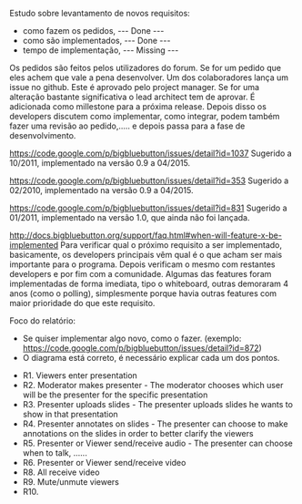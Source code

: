 Estudo sobre levantamento de novos requisitos:
* como fazem os pedidos, --- Done ---
* como são implementados, --- Done ---
* tempo de implementação, --- Missing ---

Os pedidos são feitos pelos utilizadores do forum. Se for um pedido que eles achem que vale a pena desenvolver. Um dos colaboradores lança um issue no github. Este é aprovado pelo project manager. Se for uma alteração bastante significativa o lead architect tem de aprovar. É adicionada como millestone para a próxima release. Depois disso os developers discutem como implementar, como integrar, podem também fazer uma revisão ao pedido,..... e depois passa para a fase de desenvolvimento.

https://code.google.com/p/bigbluebutton/issues/detail?id=1037
Sugerido a 10/2011, implementado na versão 0.9 a 04/2015.

https://code.google.com/p/bigbluebutton/issues/detail?id=353
Sugerido a 02/2010, implementado na versão 0.9 a 04/2015.

https://code.google.com/p/bigbluebutton/issues/detail?id=831
Sugerido a 01/2011, implementado na versão 1.0, que ainda não foi lançada.

http://docs.bigbluebutton.org/support/faq.html#when-will-feature-x-be-implemented
Para verificar qual o próximo requisito a ser implementado, basicamente, os developers principais vêm qual é o que acham ser mais importante para o programa. Depois verificam o mesmo com restantes developers e por fim com a comunidade. Algumas das features foram implementadas de forma imediata, tipo o whiteboard, outras demoraram 4 anos (como o polling), simplesmente porque havia outras features com maior prioridade do que este requisito.

Foco do relatório:

- Se quiser implementar algo novo, como o fazer. (exemplo: https://code.google.com/p/bigbluebutton/issues/detail?id=872)
- O diagrama está correto, é necessário explicar cada um dos pontos.

* R1. Viewers enter presentation
* R2. Moderator makes presenter - The moderator chooses which user will be the presenter for the specific presentation
* R3. Presenter uploads slides - The presenter uploads slides he wants to show in that presentation
* R4. Presenter annotates on slides - The presenter can choose to make annotations on the slides in order to better clarify the viewers
* R5. Presenter or Viewer send/receive audio - The presenter can choose when to talk, ......
* R6. Presenter or Viewer send/receive video
* R8. All receive video
* R9. Mute/unmute viewers
* R10. 
